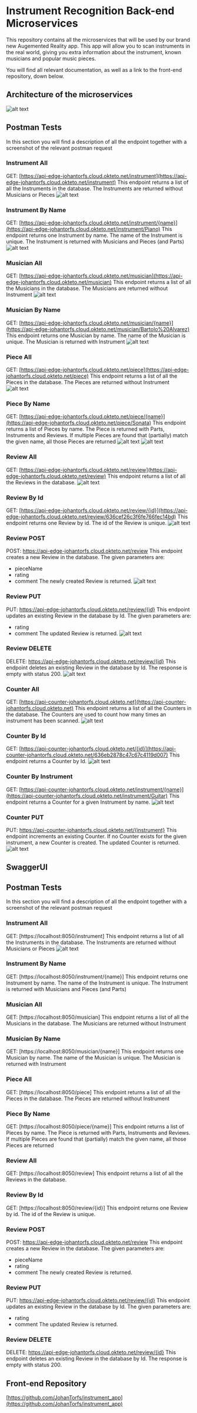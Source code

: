 # Instrument Recognition Back-end Microservices
This repository contains all the microservices that will be used by our brand new Augemented Reality app. This app will allow you to scan instruments in the real world, giving you extra information about the instrument, known musicians and popular music pieces.

You will find all relevant documentation, as well as a link to the front-end repository, down below.

## Architecture of the microservices
![alt text](https://github.com/JohanTorfs/instrument_edge_api/raw/main/images/MicroserviceArchitecture.png "Microservice Architecture")

## Postman Tests
In this section you will find a description of all the endpoint together with a screenshot of the relevant postman request

### Instrument All
GET: [https://api-edge-johantorfs.cloud.okteto.net/instrument](https://api-edge-johantorfs.cloud.okteto.net/instrument)
This endpoint returns a list of all the Instruments in the database. The Instruments are returned without Musicians or Pieces
![alt text](https://github.com/JohanTorfs/instrument_edge_api/raw/main/images/InstrumentAll.png "Postman Instrument All")

### Instrument By Name
GET: [https://api-edge-johantorfs.cloud.okteto.net/instrument/{name}](https://api-edge-johantorfs.cloud.okteto.net/instrument/Piano)
This endpoint returns one Instrument by name. The name of the Instrument is unique. The Instrument is returned with Musicians and Pieces (and Parts)
![alt text](https://github.com/JohanTorfs/instrument_edge_api/raw/main/images/InstrumentByName.png "Postman Instrument By Name")

### Musician All
GET: [https://api-edge-johantorfs.cloud.okteto.net/musician](https://api-edge-johantorfs.cloud.okteto.net/musician)
This endpoint returns a list of all the Musicians in the database. The Musicians are returned without Instrument
![alt text](https://github.com/JohanTorfs/instrument_edge_api/raw/main/images/MusicianAll.png "Postman Musician All")

### Musician By Name
GET: [https://api-edge-johantorfs.cloud.okteto.net/musician/{name}](https://api-edge-johantorfs.cloud.okteto.net/musician/Bartolo%20Alvarez)
This endpoint returns one Musician by name. The name of the Musician is unique. The Musician is returned with Instrument
![alt text](https://github.com/JohanTorfs/instrument_edge_api/raw/main/images/MusicianByName.png "Postman Musician By Name")

### Piece All
GET: [https://api-edge-johantorfs.cloud.okteto.net/piece](https://api-edge-johantorfs.cloud.okteto.net/piece)
This endpoint returns a list of all the Pieces in the database. The Pieces are returned without Instrument
![alt text](https://github.com/JohanTorfs/instrument_edge_api/raw/main/images/PieceAll.png "Postman Piece All")

### Piece By Name
GET: [https://api-edge-johantorfs.cloud.okteto.net/piece/{name}](https://api-edge-johantorfs.cloud.okteto.net/piece/Sonata)
This endpoint returns a list of Pieces by name. The Piece is returned with Parts, Instruments and Reviews. If multiple Pieces are found that (partially) match the given name, all those Pieces are returned
![alt text](https://github.com/JohanTorfs/instrument_edge_api/raw/main/images/PieceByName.png "Postman Piece By Name")
![alt text](https://github.com/JohanTorfs/instrument_edge_api/raw/main/images/PieceByNameMultiple.png "Postman Piece By Name Multiple")

### Review All
GET: [https://api-edge-johantorfs.cloud.okteto.net/review](https://api-edge-johantorfs.cloud.okteto.net/review)
This endpoint returns a list of all the Reviews in the database.
![alt text](https://github.com/JohanTorfs/instrument_edge_api/raw/main/images/ReviewAll.png "Postman Review All")

### Review By Id
GET: [https://api-edge-johantorfs.cloud.okteto.net/review/{id}](https://api-edge-johantorfs.cloud.okteto.net/review/636cef26c3f6fe766fec14bd)
This endpoint returns one Review by id. The id of the Review is unique.
![alt text](https://github.com/JohanTorfs/instrument_edge_api/raw/main/images/ReviewById.png "Postman Review By Id")

### Review POST
POST: https://api-edge-johantorfs.cloud.okteto.net/review
This endpoint creates a new Review in the database. The given parameters are:
- pieceName
- rating
- comment
The newly created Review is returned.
![alt text](https://github.com/JohanTorfs/instrument_edge_api/raw/main/images/ReviewPOST.png "Postman Review POST")

### Review PUT
PUT: https://api-edge-johantorfs.cloud.okteto.net/review/{id}
This endpoint updates an existing Review in the database by Id. The given parameters are:
- rating
- comment
The updated Review is returned.
![alt text](https://github.com/JohanTorfs/instrument_edge_api/raw/main/images/ReviewPUT.png "Postman Review PUT")

### Review DELETE
DELETE: https://api-edge-johantorfs.cloud.okteto.net/review/{id}
This endpoint deletes an existing Review in the database by Id.
The response is empty with status 200.
![alt text](https://github.com/JohanTorfs/instrument_edge_api/raw/main/images/ReviewDELETE.png "Postman Review DELETE")

### Counter All
GET: [https://api-counter-johantorfs.cloud.okteto.net](https://api-counter-johantorfs.cloud.okteto.net)
This endpoint returns a list of all the Counters in the database. The Counters are used to count how many times an instrument has been scanned.
![alt text](https://github.com/JohanTorfs/instrument_edge_api/raw/main/images/CounterAll.png "Postman Counter All")

### Counter By Id
GET: [https://api-counter-johantorfs.cloud.okteto.net/{id}](https://api-counter-johantorfs.cloud.okteto.net/636eb2878c47c67c4119d007)
This endpoint returns a Counter by Id.
![alt text](https://github.com/JohanTorfs/instrument_edge_api/raw/main/images/CounterById.png "Postman Counter By Id")

### Counter By Instrument
GET: [https://api-counter-johantorfs.cloud.okteto.net/instrument/{name}](https://api-counter-johantorfs.cloud.okteto.net/instrument/Guitar)
This endpoint returns a Counter for a given Instrument by name.
![alt text](https://github.com/JohanTorfs/instrument_edge_api/raw/main/images/CounterByInstrument.png "Postman Counter By Instrument")

### Counter PUT
PUT: https://api-counter-johantorfs.cloud.okteto.net/{instrument}
This endpoint increments an existing Counter. If no Counter exists for the given instrument, a new Counter is created.
The updated Counter is returned.
![alt text](https://github.com/JohanTorfs/instrument_edge_api/raw/main/images/CounterPOST.png "Postman Counter PUT")

## SwaggerUI

## Postman Tests
In this section you will find a description of all the endpoint together with a screenshot of the relevant postman request

### Instrument All
GET: [https://localhost:8050/instrument]
This endpoint returns a list of all the Instruments in the database. The Instruments are returned without Musicians or Pieces
![alt text](https://github.com/JohanTorfs/instrument_edge_api/raw/main/images/InstrumentAll.jpg "Get All Instrument")


### Instrument By Name
GET: [https://localhost:8050/instrument/{name}]
This endpoint returns one Instrument by name. The name of the Instrument is unique. The Instrument is returned with Musicians and Pieces (and Parts)


### Musician All
GET: [https://localhost:8050/musician]
This endpoint returns a list of all the Musicians in the database. The Musicians are returned without Instrument


### Musician By Name
GET: [https://localhost:8050/musician/{name}]
This endpoint returns one Musician by name. The name of the Musician is unique. The Musician is returned with Instrument


### Piece All
GET: [https://localhost:8050/piece]
This endpoint returns a list of all the Pieces in the database. The Pieces are returned without Instrument


### Piece By Name
GET: [https://localhost:8050/piece/{name}]
This endpoint returns a list of Pieces by name. The Piece is returned with Parts, Instruments and Reviews. If multiple Pieces are found that (partially) match the given name, all those Pieces are returned



### Review All
GET: [https://localhost:8050/review]
This endpoint returns a list of all the Reviews in the database.


### Review By Id
GET: [https://localhost:8050/review/{id}]
This endpoint returns one Review by id. The id of the Review is unique.


### Review POST
POST: https://api-edge-johantorfs.cloud.okteto.net/review
This endpoint creates a new Review in the database. The given parameters are:
- pieceName
- rating
- comment
  The newly created Review is returned.


### Review PUT
PUT: https://api-edge-johantorfs.cloud.okteto.net/review/{id}
This endpoint updates an existing Review in the database by Id. The given parameters are:
- rating
- comment
  The updated Review is returned.


### Review DELETE
DELETE: https://api-edge-johantorfs.cloud.okteto.net/review/{id}
This endpoint deletes an existing Review in the database by Id.
The response is empty with status 200.


## Front-end Repository
[https://github.com/JohanTorfs/instrument_app](https://github.com/JohanTorfs/instrument_app)
